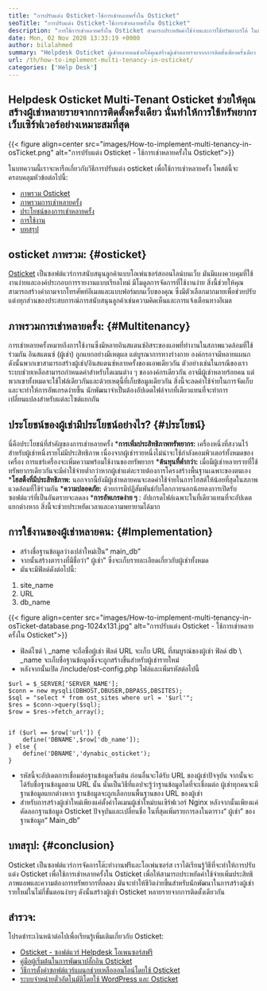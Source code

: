 ```yaml
---
title: "การปรับแต่ง Osticket-ใช้การเช่าหลายครั้งใน Osticket" 
seoTitle: "การปรับแต่ง Osticket-ใช้การเช่าหลายครั้งใน Osticket" 
description: "การใช้การเช่าหลายครั้งใน Osticket สามารถประหยัดค่าใช้จ่ายและการใช้ทรัพยากรได้ ในบทความนี้เราจะทำการปรับแต่ง Osticket เพื่อให้ได้ผู้เช่าหลายราย" 
date: Mon, 02 Nov 2020 13:33:19 +0000
author: bilalahmed
summary: "Helpdesk Osticket ผู้เช่าหลายคนช่วยให้คุณสร้างผู้เช่าหลายรายจากการติดตั้งเพียงครั้งเดียว นั่นทำให้การใช้ทรัพยากรเว็บเซิร์ฟเวอร์อย่างเหมาะสมที่สุด" 
url: /th/how-to-implement-multi-tenancy-in-osticket/
categories: ['Help Desk']
---
```


## Helpdesk Osticket Multi-Tenant Osticket ช่วยให้คุณสร้างผู้เช่าหลายรายจากการติดตั้งครั้งเดียว นั่นทำให้การใช้ทรัพยากรเว็บเซิร์ฟเวอร์อย่างเหมาะสมที่สุด

{{< figure align=center src="images/How-to-implement-multi-tenancy-in-osTicket.png" alt="การปรับแต่ง Osticket - ใช้การเช่าหลายครั้งใน Osticket">}}

ในบทความนี้เราจะหารือเกี่ยวกับวิธีการปรับแต่ง osticket เพื่อใช้การเช่าหลายครั้ง โพสต์นี้จะครอบคลุมหัวข้อต่อไปนี้:
  * [ภาพรวม Osticket][1]
  * [ภาพรวมการเช่าหลายครั้ง][2]
  * [ประโยชน์ของการเช่าหลายครั้ง][3]
  * [การใช้งาน][3]
  * [บทสรุป][4]

## osticket ภาพรวม:   {#osticket}
[Osticket][5] เป็นซอฟต์แวร์การสนับสนุนลูกค้าแบบโอเพ่นซอร์สออนไลน์บนเว็บ มันมีแผงควบคุมที่ใช้งานง่ายและองค์ประกอบการรายงานแบบเรียลไทม์ มีโมดูลการจัดการที่ใช้งานง่าย สิ่งนี้ช่วยให้คุณสามารถสร้างคำถามจากโทรศัพท์อีเมลและแบบฟอร์มบนเว็บของคุณ ซึ่งมีตัวเลือกมากมายเพื่อช่วยปรับแต่งทุกส่วนของประสบการณ์การสนับสนุนลูกค้าเช่นความคิดเห็นและการแจ้งเตือนทางอีเมล

## ภาพรวมการเช่าหลายครั้ง:   {#Multitenancy}
การเช่าหลายครั้งหมายถึงการใช้งานซึ่งมีหลายอินสแตนซ์อิสระของแอพที่ทำงานในสภาพแวดล้อมที่ใช้ร่วมกัน อินสแตนซ์ (ผู้เช่า) ถูกแยกอย่างมีเหตุผล แต่บูรณาการทางร่างกาย องค์กรอาจมีหลายแผนก ดังนั้นพวกเขาสามารถสร้างผู้เช่า/อินสแตนซ์หลายครั้งของแอพเดียวกัน ตัวอย่างเช่นในกรณีของเราระบบช่วยเหลือสามารถกำหนดค่าสำหรับโดเมนต่าง ๆ ขององค์กรเดียวกัน อาจมีผู้เช่าหลายร้อยคน แต่พวกเขาทั้งหมดจะใช้ไฟล์เดียวกันและด้วยเหตุนี้ที่เก็บข้อมูลเดียวกัน สิ่งนี้จะลดค่าใช้จ่ายในการจัดเก็บและจะทำให้การอัพเกรดง่ายขึ้น นักพัฒนาจำเป็นต้องอัปเดตไฟล์จากที่เดียวแทนที่จะทำการเปลี่ยนแปลงสำหรับแต่ละไซต์แยกกัน

## ประโยชน์ของผู้เช่ามีประโยชน์อย่างไร?   {#ประโยชน์}
นี่คือประโยชน์ที่สำคัญของการเช่าหลายครั้ง
  ***การเพิ่มประสิทธิภาพทรัพยากร:**  เครื่องหนึ่งที่สงวนไว้สำหรับผู้เช่าหนึ่งรายไม่มีประสิทธิภาพ เนื่องจากผู้เช่ารายหนึ่งไม่น่าจะใช้กำลังคอมพิวเตอร์ทั้งหมดของเครื่อง การแชร์เครื่องจะเพิ่มความพร้อมใช้งานของทรัพยากร
  ***ต้นทุนที่ต่ำกว่า:**  เมื่อมีผู้เช่าหลายรายที่ใช้ทรัพยากรเดียวกันจะมีค่าใช้จ่ายต่ำกว่าหากผู้เช่าแต่ละรายต้องการโครงสร้างพื้นฐานเฉพาะของตนเอง
  ***โฮสติ้งที่มีประสิทธิภาพ:**  นอกจากนี้ยังมีผู้เช่าหลายคนจะลดค่าใช้จ่ายในการโฮสต์ให้น้อยที่สุดในสภาพแวดล้อมที่ใช้ร่วมกัน
  ***ความปลอดภัย:**  ด้วยการมีปฏิสัมพันธ์กับโลกภายนอกน้อยลงการเปิดรับซอฟต์แวร์ที่เป็นอันตรายจะลดลง
  ***การอัพเกรดง่าย ๆ** : อัปเกรดไฟล์เฉพาะในที่เดียวแทนที่จะอัปเดตแยกต่างหาก สิ่งนี้จะช่วยประหยัดเวลาและความพยายามได้มาก

## การใช้งานของผู้เช่าหลายคน:   {#Implementation}
  * สร้างชื่อฐานข้อมูลว่างเปล่าใหม่เป็น“ main_db”
  * จากนั้นสร้างตารางที่มีชื่อว่า“ ผู้เช่า” ซึ่งจะเก็บรายละเอียดเกี่ยวกับผู้เช่าทั้งหมด
  * มันจะมีฟิลด์ดังต่อไปนี้:
  1. site_name
  2. URL
  3. db_name

{{< figure align=center src="images/How-to-implement-multi-tenancy-in-osTicket-database.png-1024x131.jpg" alt="การปรับแต่ง Osticket - ใช้การเช่าหลายครั้งใน Osticket">}}

  * ฟิลด์ไซต์ \ _name จะถือชื่อผู้เช่า ฟิลด์ URL จะเก็บ URL ที่สมบูรณ์ของผู้เช่า ฟิลด์ db \ _name จะเก็บชื่อฐานข้อมูลซึ่งจะถูกสร้างขึ้นสำหรับผู้เช่ารายใหม่
  * หลังจากนั้นเปิด /include/ost-config.php ไฟล์และเพิ่มรหัสต่อไปนี้
```
$url = $_SERVER['SERVER_NAME'];
$conn = new mysqli(DBHOST,DBUSER,DBPASS,DBSITES);
$sql = "select * from ost_sites where url = '$url'";
$res = $conn->query($sql);
$row = $res->fetch_array();


if ($url == $row['url']) {
	define('DBNAME',$row['db_name']);
} else {
	define('DBNAME','dynabic_osticket');
}

```
  * รหัสนี้จะอัปเดตการเชื่อมต่อฐานข้อมูลเริ่มต้น ก่อนอื่นจะได้รับ URL ของผู้เช่าปัจจุบัน จากนั้นจะได้รับชื่อฐานข้อมูลตาม URL นั้น นั่นเป็นวิธีที่แอปจะรู้ว่าฐานข้อมูลใดที่จะเชื่อมต่อ ผู้เช่าทุกคนจะมีฐานข้อมูลแยกต่างหาก ฐานข้อมูลจะถูกเลือกบนพื้นฐานของ URL ของผู้เช่า
  * สำหรับการสร้างผู้เช่าใหม่เพียงแค่ตั้งค่าโดเมนผู้เช่าใหม่บนเซิร์ฟเวอร์ Nginx หลังจากนั้นเพียงแค่คัดลอกฐานข้อมูล Osticket ปัจจุบันและเปลี่ยนชื่อ ในที่สุดเพิ่มรายการลงในตาราง“ ผู้เช่า” ของฐานข้อมูล“ Main_db”

## บทสรุป:   {#conclusion}
Osticket เป็นซอฟต์แวร์การจัดการโต๊ะทำงานฟรีและโอเพ่นซอร์ส เราได้เรียนรู้วิธีที่จะทำให้การปรับแต่ง Osticket เพื่อใช้การเช่าหลายครั้งใน Osticket เพื่อให้สามารถประหยัดค่าใช้จ่ายเพิ่มประสิทธิภาพแอพและความต้องการทรัพยากรที่ลดลง มันจะทำให้ชีวิตง่ายขึ้นสำหรับนักพัฒนาในการสร้างผู้เช่ารายใหม่ในไม่กี่ขั้นตอนง่ายๆ ดังนั้นสร้างผู้เช่า Osticket หลายรายจากการติดตั้งเดียวกัน

## สำรวจ:
โปรดชำระเงินหน้าต่อไปเพื่อเรียนรู้เพิ่มเติมเกี่ยวกับ Osticket:
  * [Osticket - ซอฟต์แวร์ Helpdesk โอเพนซอร์สฟรี][5]
  * [คู่มือผู้เริ่มต้นในการพัฒนาปลั๊กอิน Osticket][6]
  * [วิธีการตั้งค่าซอฟต์แวร์แผนกช่วยเหลือออนไลน์โดยใช้ Osticket][7]
  * [ระบบจำหน่ายตั๋วอัตโนมัติโดยใช้ WordPress และ Osticket][8]

  
[1]: #osticket
[2]: #multitenancy
[3]: #benefits
[4]: #conclusion
[5]: https://products.containerize.com/helpdesk/osticket
[6]: https://blog.containerize.com/helpdesk/how-to-develop-osticket-plugin-it-helpdesk-software/
[7]: https://blog.containerize.com/helpdesk/how-to-set-up-help-desk-system-using-osticket/
[8]: https://blog.containerize.com/blogging/automate-ticketing-system-using-wordpress-and-osticket/
